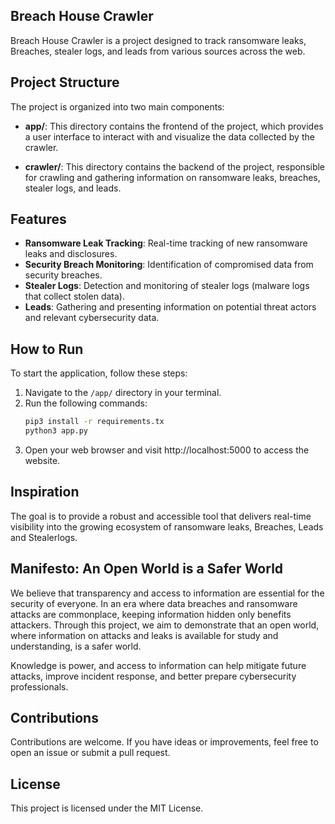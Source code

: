 ## Breach House Crawler

Breach House Crawler is a project designed to track ransomware leaks, Breaches, stealer logs, and leads from various sources across the web.

## Project Structure

The project is organized into two main components:

- **app/**: This directory contains the frontend of the project, which provides a user interface to interact with and visualize the data collected by the crawler.

- **crawler/**: This directory contains the backend of the project, responsible for crawling and gathering information on ransomware leaks, breaches, stealer logs, and leads.

## Features

- **Ransomware Leak Tracking**: Real-time tracking of new ransomware leaks and disclosures.
- **Security Breach Monitoring**: Identification of compromised data from security breaches.
- **Stealer Logs**: Detection and monitoring of stealer logs (malware logs that collect stolen data).
- **Leads**: Gathering and presenting information on potential threat actors and relevant cybersecurity data.

## How to Run

To start the application, follow these steps:

1. Navigate to the `/app/` directory in your terminal.
2. Run the following commands:
   ```bash
   pip3 install -r requirements.tx
   python3 app.py
3. Open your web browser and visit http://localhost:5000 to access the website.


## Inspiration

The goal is to provide a robust and accessible tool that delivers real-time visibility into the growing ecosystem of ransomware leaks, Breaches, Leads and Stealerlogs.

## Manifesto: An Open World is a Safer World

We believe that transparency and access to information are essential for the security of everyone. In an era where data breaches and ransomware attacks are commonplace, keeping information hidden only benefits attackers. Through this project, we aim to demonstrate that an open world, where information on attacks and leaks is available for study and understanding, is a safer world.

Knowledge is power, and access to information can help mitigate future attacks, improve incident response, and better prepare cybersecurity professionals.

## Contributions

Contributions are welcome. If you have ideas or improvements, feel free to open an issue or submit a pull request.

## License

This project is licensed under the MIT License.
